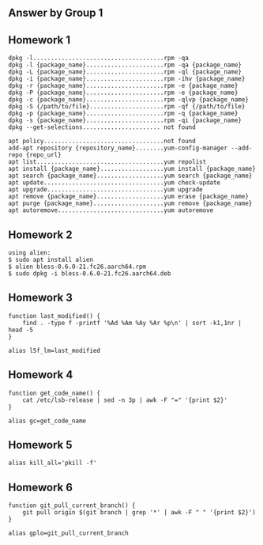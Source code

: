 ## Answer by Group 1

## Homework 1

    dpkg -l.....................................rpm -qa
    dpkg -l {package_name}......................rpm -qa {package_name}
    dpkg -L {package_name}......................rpm -ql {package_name}
    dpkg -i {package_name}......................rpm -ihv {package_name}
    dpkg -r {package_name}......................rpm -e {package_name}
    dpkg -P {package_name}......................rpm -e {package_name}
    dpkg -c {package_name}......................rpm -qlvp {package_name}
    dpkg -S {/path/to/file}.....................rpm -qf {/path/to/file}
    dpkg -p {package_name}......................rpm -q {package_name}
    dpkg -s {package_name}......................rpm -qi {package_name}
    dpkg --get-selections...................... not found

    apt policy..................................not found
    add-apt repository {repository_name}........yum-config-manager --add-repo {repo_url}
    apt list....................................yum repolist
    apt install {package_name}..................yum install {package_name}
    apt search {package_name}...................yum search {package_name}
    apt update..................................yum check-update
    apt upgrade.................................yum upgrade
    apt remove {package_name}...................yum erase {package_name}
    apt purge {package_name}....................yum remove {package_name}
    apt autoremove..............................yum autoremove

## Homework 2
    using alien:
    $ sudo apt install alien
    $ alien bless-0.6.0-21.fc26.aarch64.rpm
    $ sudo dpkg -i bless-0.6.0-21.fc26.aarch64.deb

## Homework 3
    
    function last_modified() {
        find . -type f -printf '%Ad %Am %Ay %Ar %p\n' | sort -k1,1nr | head -5
    }

    alias l5f_lm=last_modified
    

## Homework 4
    
    function get_code_name() {
        cat /etc/lsb-release | sed -n 3p | awk -F "=" '{print $2}'
    }

    alias gc=get_code_name
    

## Homework 5
    
    alias kill_all='pkill -f'
    

## Homework 6
    
    function git_pull_current_branch() {
        git pull origin $(git branch | grep '*' | awk -F " " '{print $2}')
    }

    alias gplo=git_pull_current_branch
    